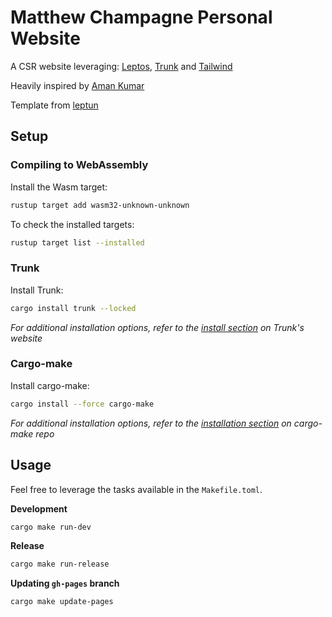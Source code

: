 # Matthew Champagne Personal Website

A CSR website leveraging:
[Leptos](https://github.com/leptos-rs/leptos),
[Trunk](https://github.com/trunk-rs/trunk) and
[Tailwind](https://github.com/tailwindlabs/tailwindcss)

Heavily inspired by [Aman Kumar](https://amankumar.ai/)

Template from [leptun](https://github.com/lpnh/leptrun)

## Setup

### Compiling to WebAssembly

Install the Wasm target:

```sh
rustup target add wasm32-unknown-unknown
```

To check the installed targets:

```sh
rustup target list --installed
```

### Trunk

Install Trunk:

```sh
cargo install trunk --locked
```

_For additional installation options, refer to the [install
section](https://trunkrs.dev/#install) on Trunk's website_

### Cargo-make

Install cargo-make:

```sh
cargo install --force cargo-make
```

_For additional installation options, refer to the [installation
section](https://github.com/sagiegurari/cargo-make?tab=readme-ov-file#installation)
on cargo-make repo_

## Usage

Feel free to leverage the tasks available in the `Makefile.toml`.

**Development**

```sh
cargo make run-dev
```

**Release**

```sh
cargo make run-release
```

**Updating `gh-pages` branch**

```sh
cargo make update-pages
```
